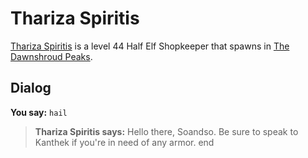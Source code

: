 # Thariza Spiritis



[Thariza Spiritis](/npc/174088) is a level 44 Half Elf Shopkeeper that spawns in [The Dawnshroud Peaks](/zone/174).



## Dialog

**You say:** `hail`



>**Thariza Spiritis says:** Hello there, Soandso. Be sure to speak to Kanthek if you're in need of any armor.
end
